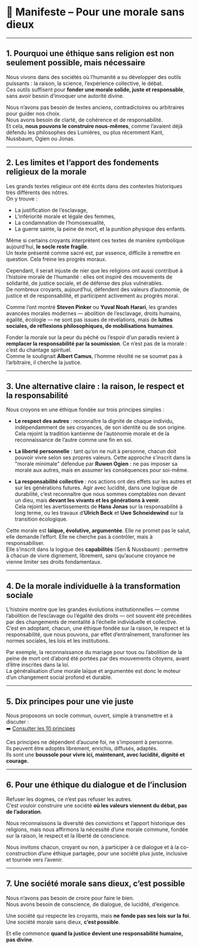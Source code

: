 # 📢 Manifeste – Pour une morale sans dieux

---

## 1. Pourquoi une éthique sans religion est non seulement possible, mais nécessaire

Nous vivons dans des sociétés où l’humanité a su développer des outils puissants : la raison, la science, l’expérience collective, le débat.  
Ces outils suffisent pour **fonder une morale solide, juste et responsable**, sans avoir besoin d’invoquer une autorité divine.

Nous n’avons pas besoin de textes anciens, contradictoires ou arbitraires pour guider nos choix.  
Nous avons besoin de clarté, de cohérence et de responsabilité.  
Et cela, **nous pouvons le construire nous-mêmes**, comme l’avaient déjà défendu les philosophes des Lumières, ou plus récemment Kant, Nussbaum, Ogien ou Jonas.

---

## 2. Les limites et l’apport des fondements religieux de la morale

Les grands textes religieux ont été écrits dans des contextes historiques très différents des nôtres.  
On y trouve :

- La justification de l’esclavage,  
- L’infériorité morale et légale des femmes,  
- La condamnation de l’homosexualité,  
- La guerre sainte, la peine de mort, et la punition physique des enfants.

Même si certains croyants interprètent ces textes de manière symbolique aujourd’hui, **le socle reste fragile**.  
Un texte présenté comme sacré est, par essence, difficile à remettre en question. Cela freine les progrès moraux.

Cependant, il serait injuste de nier que les religions ont aussi contribué à l’histoire morale de l’humanité : elles ont inspiré des mouvements de solidarité, de justice sociale, et de défense des plus vulnérables.  
De nombreux croyants, aujourd’hui, défendent des valeurs d’autonomie, de justice et de responsabilité, et participent activement au progrès moral.

Comme l’ont montré **Steven Pinker** ou **Yuval Noah Harari**, les grandes avancées morales modernes — abolition de l’esclavage, droits humains, égalité, écologie — ne sont pas issues de révélations, mais de **luttes sociales, de réflexions philosophiques, de mobilisations humaines**.

Fonder la morale sur la peur du péché ou l’espoir d’un paradis revient à **remplacer la responsabilité par la soumission**. Ce n’est pas de la morale : c’est du chantage spirituel.  
Comme le soulignait **Albert Camus**, l’homme révolté ne se soumet pas à l’arbitraire, il cherche la justice.

---

## 3. Une alternative claire : la raison, le respect et la responsabilité

Nous croyons en une éthique fondée sur trois principes simples :

- **Le respect des autres** : reconnaître la dignité de chaque individu, indépendamment de ses croyances, de son identité ou de son origine. Cela rejoint la tradition kantienne de l’autonomie morale et de la reconnaissance de l’autre comme une fin en soi.

- **La liberté personnelle** : tant qu’on ne nuit à personne, chacun doit pouvoir vivre selon ses propres valeurs. Cette approche s’inscrit dans la "morale minimale" défendue par **Ruwen Ogien** : ne pas imposer sa morale aux autres, mais en assumer les conséquences pour soi-même.

- **La responsabilité collective** : nos actions ont des effets sur les autres et sur les générations futures. Agir avec lucidité, dans une logique de durabilité, c’est reconnaître que nous sommes comptables non devant un dieu, mais **devant les vivants et les générations à venir**.  
  Cela rejoint les avertissements de **Hans Jonas** sur la responsabilité à long terme, ou les travaux d’**Ulrich Beck** et **Uwe Schneidewind** sur la transition écologique.

Cette morale est **laïque, évolutive, argumentée**. Elle ne promet pas le salut, elle demande l’effort. Elle ne cherche pas à contrôler, mais à responsabiliser.  
Elle s’inscrit dans la logique des **capabilités** (Sen & Nussbaum) : permettre à chacun de vivre dignement, librement, sans qu’aucune croyance ne vienne limiter ses droits fondamentaux.

---

## 4. De la morale individuelle à la transformation sociale

L’histoire montre que les grandes évolutions institutionnelles — comme l’abolition de l’esclavage ou l’égalité des droits — ont souvent été précédées par des changements de mentalité à l’échelle individuelle et collective.  
C’est en adoptant, chacun, une éthique fondée sur la raison, le respect et la responsabilité, que nous pouvons, par effet d’entraînement, transformer les normes sociales, les lois et les institutions.

Par exemple, la reconnaissance du mariage pour tous ou l’abolition de la peine de mort ont d’abord été portées par des mouvements citoyens, avant d’être inscrites dans la loi.  
La généralisation d’une morale laïque et argumentée est donc le moteur d’un changement social profond et durable.

---

## 5. Dix principes pour une vie juste

Nous proposons un socle commun, ouvert, simple à transmettre et à discuter :  
➡️ [Consulter les 10 principes](principes.md)

Ces principes ne dépendent d’aucune foi, ne s’imposent à personne.  
Ils peuvent être adoptés librement, enrichis, diffusés, adaptés.  
Ils sont une **boussole pour vivre ici, maintenant, avec lucidité, dignité et courage.**

---

## 6. Pour une éthique du dialogue et de l’inclusion

Refuser les dogmes, ce n’est pas refuser les autres.  
C’est vouloir construire une société **où les valeurs viennent du débat, pas de l’adoration**.

Nous reconnaissons la diversité des convictions et l’apport historique des religions, mais nous affirmons la nécessité d’une morale commune, fondée sur la raison, le respect et la liberté de conscience.

Nous invitons chacun, croyant ou non, à participer à ce dialogue et à la co-construction d’une éthique partagée, pour une société plus juste, inclusive et tournée vers l’avenir.

---

## 7. Une société morale sans dieux, c’est possible

Nous n’avons pas besoin de croire pour faire le bien.  
Nous avons besoin de conscience, de dialogue, de lucidité, d’exigence.

Une société qui respecte les croyants, mais **ne fonde pas ses lois sur la foi**.  
Une société morale sans dieux, **c’est possible**.

Et elle commence **quand la justice devient une responsabilité humaine, pas divine**.
